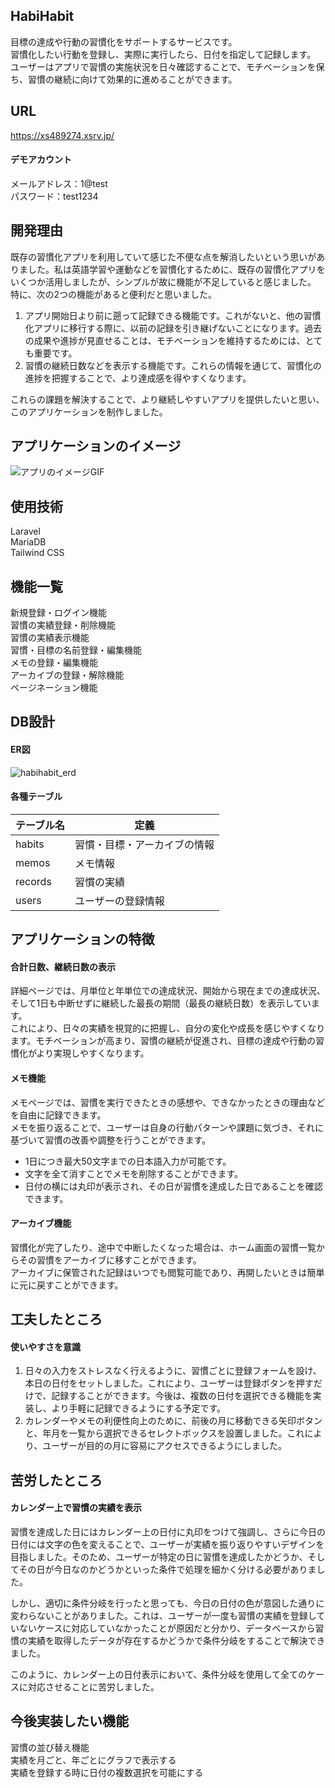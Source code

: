 ## HabiHabit
目標の達成や行動の習慣化をサポートするサービスです。  
習慣化したい行動を登録し、実際に実行したら、日付を指定して記録します。  
ユーザーはアプリで習慣の実施状況を日々確認することで、モチベーションを保ち、習慣の継続に向けて効果的に進めることができます。

## URL
https://xs489274.xsrv.jp/

#### デモアカウント
メールアドレス：1@test  
パスワード：test1234

## 開発理由
既存の習慣化アプリを利用していて感じた不便な点を解消したいという思いがありました。私は英語学習や運動などを習慣化するために、既存の習慣化アプリをいくつか活用しましたが、シンプルが故に機能が不足していると感じました。  
特に、次の2つの機能があると便利だと思いました。  
1. アプリ開始日より前に遡って記録できる機能です。これがないと、他の習慣化アプリに移行する際に、以前の記録を引き継げないことになります。過去の成果や進捗が見直せることは、モチベーションを維持するためには、とても重要です。
2. 習慣の継続日数などを表示する機能です。これらの情報を通じて、習慣化の進捗を把握することで、より達成感を得やすくなります。
   
これらの課題を解決することで、より継続しやすいアプリを提供したいと思い、このアプリケーションを制作しました。

## アプリケーションのイメージ
![アプリのイメージGIF](https://github.com/coaticoaticoati/HabiHabit/assets/150308090/415f3988-dca9-470f-b89b-4dd425d20131)

## 使用技術
Laravel  
MariaDB  
Tailwind CSS

## 機能一覧
新規登録・ログイン機能  
習慣の実績登録・削除機能  
習慣の実績表示機能  
習慣・目標の名前登録・編集機能  
メモの登録・編集機能  
アーカイブの登録・解除機能  
ページネーション機能

## DB設計
#### ER図
![habihabit_erd](https://github.com/coaticoaticoati/HabiHabit/assets/150308090/9fdb17f6-0947-4ec0-afed-b965ca8d3563)

#### 各種テーブル
| テーブル名 |    定義    |  
| --- | --------- |
| habits | 習慣・目標・アーカイブの情報 |  
| memos | メモ情報 |  
| records | 習慣の実績 |  
| users | ユーザーの登録情報 |  

## アプリケーションの特徴
#### 合計日数、継続日数の表示
詳細ページでは、月単位と年単位での達成状況、開始から現在までの達成状況、そして1日も中断せずに継続した最長の期間（最長の継続日数）を表示しています。  
これにより、日々の実績を視覚的に把握し、自分の変化や成長を感じやすくなります。モチベーションが高まり、習慣の継続が促進され、目標の達成や行動の習慣化がより実現しやすくなります。

#### メモ機能
メモページでは、習慣を実行できたときの感想や、できなかったときの理由などを自由に記録できます。  
メモを振り返ることで、ユーザーは自身の行動パターンや課題に気づき、それに基づいて習慣の改善や調整を行うことができます。
- 1日につき最大50文字までの日本語入力が可能です。
- 文字を全て消すことでメモを削除することができます。
- 日付の横には丸印が表示され、その日が習慣を達成した日であることを確認できます。

#### アーカイブ機能
習慣化が完了したり、途中で中断したくなった場合は、ホーム画面の習慣一覧からその習慣をアーカイブに移すことができます。  
アーカイブに保管された記録はいつでも閲覧可能であり、再開したいときは簡単に元に戻すことができます。
  
## 工夫したところ
#### 使いやすさを意識
1. 日々の入力をストレスなく行えるように、習慣ごとに登録フォームを設け、本日の日付をセットしました。これにより、ユーザーは登録ボタンを押すだけで、記録することができます。今後は、複数の日付を選択できる機能を実装し、より手軽に記録できるようにする予定です。
2. カレンダーやメモの利便性向上のために、前後の月に移動できる矢印ボタンと、年月を一覧から選択できるセレクトボックスを設置しました。これにより、ユーザーが目的の月に容易にアクセスできるようにしました。

## 苦労したところ
#### カレンダー上で習慣の実績を表示
習慣を達成した日にはカレンダー上の日付に丸印をつけて強調し、さらに今日の日付には文字の色を変えることで、ユーザーが実績を振り返りやすいデザインを目指しました。そのため、ユーザーが特定の日に習慣を達成したかどうか、そしてその日が今日なのかどうかといった条件で処理を細かく分ける必要がありました。

しかし、適切に条件分岐を行ったと思っても、今日の日付の色が意図した通りに変わらないことがありました。これは、ユーザーが一度も習慣の実績を登録していないケースに対応していなかったことが原因だと分かり、データベースから習慣の実績を取得したデータが存在するかどうかで条件分岐をすることで解決できました。  

このように、カレンダー上の日付表示において、条件分岐を使用して全てのケースに対応させることに苦労しました。

## 今後実装したい機能
習慣の並び替え機能  
実績を月ごと、年ごとにグラフで表示する  
実績を登録する時に日付の複数選択を可能にする
